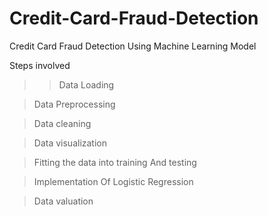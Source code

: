 # Credit-Card-Fraud-Detection
Credit Card Fraud Detection Using Machine Learning Model


Steps involved

>> Data Loading

> Data Preprocessing

> Data cleaning 

> Data visualization

> Fitting the data into training And testing 

> Implementation Of Logistic Regression

> Data valuation
 

